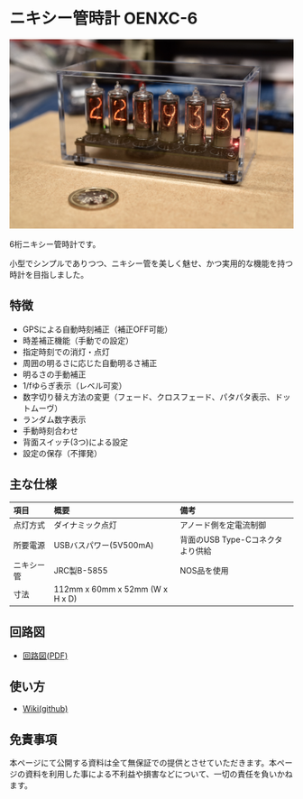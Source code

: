 # ニキシー管時計 OENXC-6
![oenxc-6](picture/oenxc-6.jpg "oenxc-6の外観")

6桁ニキシー管時計です。

小型でシンプルでありつつ、ニキシー管を美しく魅せ、かつ実用的な機能を持つ時計を目指しました。

## 特徴

- GPSによる自動時刻補正（補正OFF可能）
- 時差補正機能（手動での設定）
- 指定時刻での消灯・点灯
- 周囲の明るさに応じた自動明るさ補正
- 明るさの手動補正
- 1/fゆらぎ表示（レベル可変）
- 数字切り替え方法の変更（フェード、クロスフェード、パタパタ表示、ドットムーヴ）
- ランダム数字表示
- 手動時刻合わせ
- 背面スイッチ(3つ)による設定
- 設定の保存（不揮発）

## 主な仕様

| 項目 | 概要 | 備考 |
|:-----------|:------------|:-------------|
| 点灯方式 | ダイナミック点灯  | アノード側を定電流制御 |
| 所要電源 | USBバスパワー(5V500mA) | 背面のUSB Type-Cコネクタより供給 |
| ニキシー管 | JRC製B-5855 | NOS品を使用 |
| 寸法 | 112mm x 60mm x 52mm (W x H x D) | |

## 回路図

 - [回路図(PDF)](https://github.com/jp7dki/oenxc-6/blob/main/NixieVI.pdf)

## 使い方

 - [Wiki(github)](https://github.com/jp7dki/oenxc-6/wiki)

## 免責事項
本ページにて公開する資料は全て無保証での提供とさせていただきます。本ページの資料を利用した事による不利益や損害などについて、一切の責任を負いかねます。
